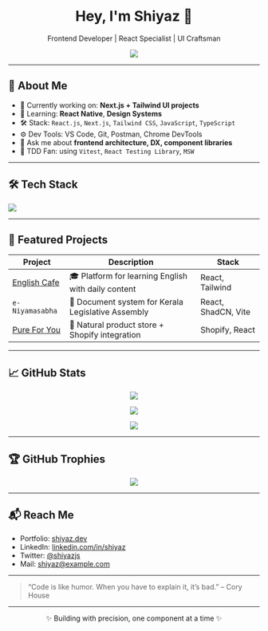 <h1 align="center">Hey, I'm Shiyaz 👋</h1>
<p align="center">
  Frontend Developer | React Specialist | UI Craftsman  
</p>

<p align="center">
  <img src="https://readme-typing-svg.herokuapp.com/?lines=Pixel-perfect+UI%20enthusiast;React%20%7C%20Tailwind%20%7C%20TypeScript%20dev;Clean+code%2C+Clear+UX&center=true&width=500&height=40" />
</p>

---

## 🧠 About Me

- 🔭 Currently working on: **Next.js + Tailwind UI projects**
- 🌱 Learning: **React Native**, **Design Systems**
- 🛠️ Stack: `React.js`, `Next.js`, `Tailwind CSS`, `JavaScript`, `TypeScript`
- ⚙️ Dev Tools: VS Code, Git, Postman, Chrome DevTools
- 💬 Ask me about **frontend architecture, DX, component libraries**
- 🧪 TDD Fan: using `Vitest`, `React Testing Library`, `MSW`

---

## 🛠️ Tech Stack

<p align="left">
  <img src="https://skillicons.dev/icons?i=react,nextjs,tailwind,js,ts,vite,git,figma,vercel" />
</p>

---

## 🚀 Featured Projects

| Project | Description | Stack |
|--------|-------------|--------|
| [English Cafe](https://englishcafe.in) | 🎓 Platform for learning English with daily content | React, Tailwind |
| `e-Niyamasabha` | 📜 Document system for Kerala Legislative Assembly | React, ShadCN, Vite |
| [Pure For You](https://pureforyou.com) | 🛒 Natural product store + Shopify integration | Shopify, React |

---

## 📈 GitHub Stats

<p align="center">
  <img src="https://github-readme-stats.vercel.app/api?username=shiyazdev&show_icons=true&theme=tokyonight" />
</p>
<p align="center">
  <img src="https://github-readme-streak-stats.herokuapp.com?user=shiyazdev&theme=tokyonight" />
</p>
<p align="center">
  <img src="https://github-readme-stats.vercel.app/api/top-langs/?username=shiyazdev&layout=compact&theme=tokyonight" />
</p>

---

## 🏆 GitHub Trophies

<p align="center">
  <img src="https://github-profile-trophy.vercel.app/?username=shiyazdev&theme=darkhub&no-frame=true&row=1&column=6" />
</p>

---

## 📬 Reach Me

- Portfolio: [shiyaz.dev](https://your-portfolio-link)
- LinkedIn: [linkedin.com/in/shiyaz](https://linkedin.com/in/shiyaz)
- Twitter: [@shiyazjs](https://twitter.com/shiyazjs)
- Mail: [shiyaz@example.com](mailto:shiyaz@example.com)

---

> “Code is like humor. When you have to explain it, it’s bad.” – Cory House

---

<p align="center">✨ Building with precision, one component at a time ✨</p>
